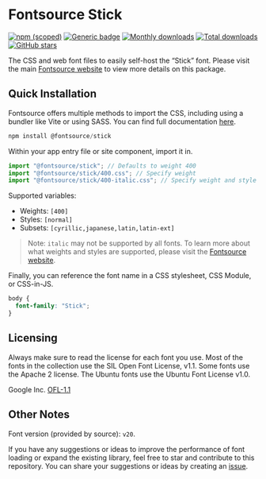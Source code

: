 # Fontsource Stick

[![npm (scoped)](https://img.shields.io/npm/v/@fontsource/stick?color=brightgreen)](https://www.npmjs.com/package/@fontsource/stick) [![Generic badge](https://img.shields.io/badge/fontsource-passing-brightgreen)](https://github.com/fontsource/fontsource) [![Monthly downloads](https://badgen.net/npm/dm/@fontsource/stick)](https://github.com/fontsource/fontsource) [![Total downloads](https://badgen.net/npm/dt/@fontsource/stick)](https://github.com/fontsource/fontsource) [![GitHub stars](https://img.shields.io/github/stars/fontsource/fontsource.svg?style=social&label=Star)](https://github.com/fontsource/fontsource/stargazers)

The CSS and web font files to easily self-host the “Stick” font. Please visit the main [Fontsource website](https://fontsource.org/fonts/stick) to view more details on this package.

## Quick Installation

Fontsource offers multiple methods to import the CSS, including using a bundler like Vite or using SASS. You can find full documentation [here](https://fontsource.org/docs/getting-started/introduction).

```javascript
npm install @fontsource/stick
```

Within your app entry file or site component, import it in.

```javascript
import "@fontsource/stick"; // Defaults to weight 400
import "@fontsource/stick/400.css"; // Specify weight
import "@fontsource/stick/400-italic.css"; // Specify weight and style
```

Supported variables:
- Weights: `[400]`
- Styles: `[normal]`
- Subsets: `[cyrillic,japanese,latin,latin-ext]`

> Note: `italic` may not be supported by all fonts. To learn more about what weights and styles are supported, please visit the [Fontsource website](https://fontsource.org/fonts/stick).

Finally, you can reference the font name in a CSS stylesheet, CSS Module, or CSS-in-JS.

```css
body {
  font-family: "Stick";
}
```

## Licensing
Always make sure to read the license for each font you use. Most of the fonts in the collection use the SIL Open Font License, v1.1. Some fonts use the Apache 2 license. The Ubuntu fonts use the Ubuntu Font License v1.0.

Google Inc.
[OFL-1.1](http://scripts.sil.org/OFL)

## Other Notes
Font version (provided by source): `v20`.

If you have any suggestions or ideas to improve the performance of font loading or expand the existing library, feel free to star and contribute to this repository. You can share your suggestions or ideas by creating an [issue](https://github.com/fontsource/fontsource/issues).